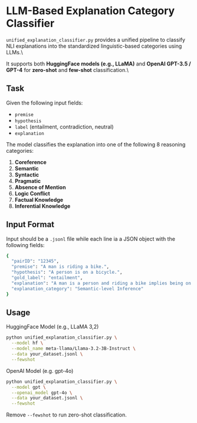 # LLM-Based Explanation Category Classifier

`unified_explanation_classifier.py` provides a unified pipeline to classify NLI explanations into the standardized linguistic-based categories using LLMs.\\

It supports both **HuggingFace models (e.g., LLaMA)** and **OpenAI GPT-3.5 / GPT-4** for **zero-shot** and **few-shot** classification.\\

## Task

Given the following input fields:

- `premise`
- `hypothesis`
- `label` (entailment, contradiction, neutral)
- `explanation`

The model classifies the explanation into one of the following 8 reasoning categories:

1. **Coreference**
2. **Semantic**
3. **Syntactic**
4. **Pragmatic**
5. **Absence of Mention**
6. **Logic Conflict**
7. **Factual Knowledge**
8. **Inferential Knowledge**

## Input Format

Input should be a `.jsonl` file while each line ia a JSON object with the following fields:

```bash
{
  "pairID": "12345",
  "premise": "A man is riding a bike.",
  "hypothesis": "A person is on a bicycle.",
  "gold_label": "entailment",
  "explanation": "A man is a person and riding a bike implies being on a bicycle.",
  "explanation_category": "Semantic-level Inference"
}
```

## Usage

HuggingFace Model (e.g., LLaMA 3,2)

```bash
python unified_explanation_classifier.py \
  --model hf \
  --model_name meta-llama/Llama-3.2-3B-Instruct \
  --data your_dataset.jsonl \
  --fewshot
```

OpenAI Model (e.g. gpt-4o)

```bash
python unified_explanation_classifier.py \
  --model gpt \
  --openai_model gpt-4o \
  --data your_dataset.jsonl \
  --fewshot
```

Remove `--fewshot` to run zero-shot classification.